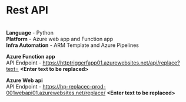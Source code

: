 # Rest API
<br/>**Language** - Python
<br/>**Platform** - Azure web app and Function app
<br/>**Infra Automation** - ARM Template and Azure Pipelines


**Azure Function app**
<br/>API Endpoint - https://httptriggerfapp01.azurewebsites.net/api/replace?text= **&lt;Enter text to be replaced&gt;**
  
**Azure Web api**
<br/>API Endpoint - https://hp-replacec-prod-001webapi01.azurewebsites.net/replace/ **&lt;Enter text to be replaced&gt;**
